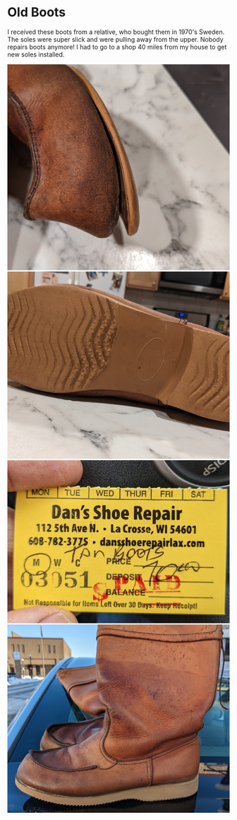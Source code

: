 # Old Boots

I received these boots from a relative, who bought them in 1970's Sweden.  The soles were super slick and were pulling away from the upper. Nobody repairs boots anymore!  I had to go to a shop 40 miles from my house to get new soles installed.  
 
![Picture of the old boots](./boots/oldboot1.png)
![Picture of the old boots](./boots/oldboot2.png)
![Picture of the repair ticket](./boots/repair_ticket.png)
![Picture of the new soles](./boots/new_soles.png)
